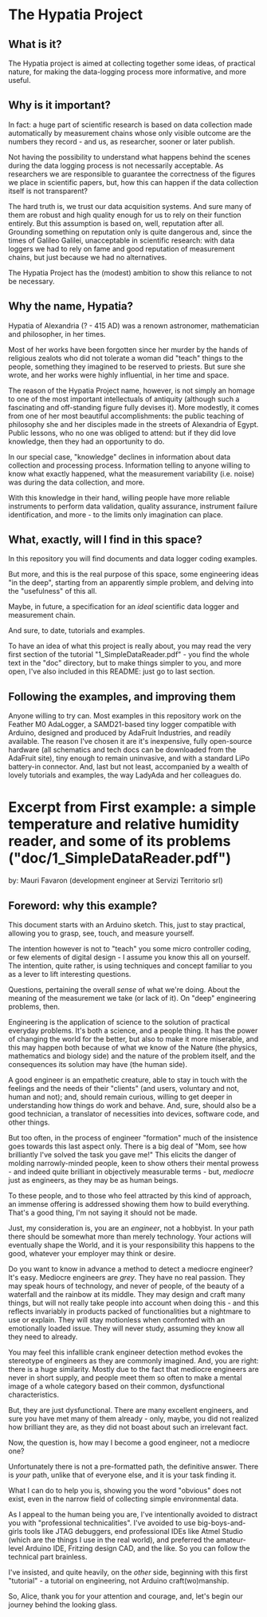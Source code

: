 # The Hypatia Project

## What is it?

The Hypatia project is aimed at collecting together some ideas, of practical nature, for making the data-logging process more informative, and more useful.

## Why is it important?

In fact: a huge part of scientific research is based on data collection made automatically by measurement chains whose only visible outcome are the numbers they record - and us, as researcher, sooner or later publish.

Not having the possibility to understand what happens behind the scenes during the data logging process is not necessarily acceptable. As researchers we are responsible to guarantee the correctness of the figures we place in scientific papers, but, how this can happen if the data collection itself is not transparent?

The hard truth is, we trust our data acquisition systems. And sure many of them are robust and high quality enough for us to rely on their function entirely. But this assumption is based on, well, reputation after all. Grounding something on reputation only is quite dangerous and, since the times of Galileo Galilei, unacceptable in scientific research: with data loggers we had to rely on fame and good reputation of measurement chains, but just because we had no alternatives.

The Hypatia Project has the (modest) ambition to show this reliance to not be necessary.

## Why the name, Hypatia?

Hypatia of Alexandria (? - 415 AD) was a renown astronomer, mathematician and philosopher, in her times.

Most of her works have been forgotten since her murder by the hands of religious zealots who did not tolerate a woman did "teach" things to the people, something they imagined to be reserved to priests. But sure she wrote, and her works were highly influential, in her time and space.

The reason of the Hypatia Project name, however, is not simply an homage to one of the most important intellectuals of antiquity (although such a fascinating and off-standing figure fully devises it). More modestly, it comes from one of her most beautiful accomplishments: the public teaching of philosophy she and her disciples made in the streets of Alexandria of Egypt. Public lessons, who no one was obliged to attend: but if they did love knowledge, then they had an opportunity to do.

In our special case, "knowledge" declines in information about data collection and processing process. Information telling to anyone willing to know what exactly happened, what the measurement variability (i.e. noise) was during the data collection, and more.

With this knowledge in their hand, willing people have more reliable instruments to perform data validation, quality assurance, instrument failure identification, and more - to the limits only imagination can place.

## What, exactly, will I find in this space?

In this repository you will find documents and data logger coding examples.

But more, and this is the real purpose of this space, some engineering ideas "in the deep", starting from an apparently simple problem, and delving into the "usefulness" of this all.

Maybe, in future, a specification for an _ideal_ scientific data logger and measurement chain.

And sure, to date, tutorials and examples.

To have an idea of what this project is really about, you may read the very first section of the tutorial "1_SimpleDataReader.pdf" - you find the whole text in the "doc" directory, but to make things simpler to you, and more open, I've also included in this README: just go to last section.

## Following the examples, and improving them

Anyone willing to try can. Most examples in this repository work on the Feather M0 AdaLogger, a SAMD21-based tiny logger compatible with Arduino, designed and produced by AdaFruit Industries, and readily available. The reason I've chosen it are it's inexpensive, fully open-source hardware (all schematics and tech docs can be downloaded from the AdaFruit site), tiny enough to remain uninvasive, and with a standard LiPo battery-in connector. And, last but not least, accompanied by a wealth of lovely tutorials and examples, the way LadyAda and her colleagues do.

# Excerpt from First example: a simple temperature and relative humidity reader, and some of its problems ("doc/1_SimpleDataReader.pdf")

by: Mauri Favaron (development engineer at Servizi Territorio srl)

## Foreword: why this example?

This document starts with an Arduino sketch. This, just to stay practical, allowing you to grasp, see, touch, and measure yourself.

The intention however is not to "teach" you some micro controller coding, or few elements of digital design - I assume you know this all on yourself. The intention, quite rather, is using techniques and concept familiar to you as a lever to lift interesting questions.

Questions, pertaining the overall _sense_ of what we're doing. About the meaning of the measurement we take (or lack of it). On "deep" engineering problems, then.

Engineering is the application of science to the solution of practical everyday problems. It's both a science, and a people thing. It has the power of changing the world for the better, but also to make it more miserable, and this may happen both because of what we know of the Nature (the physics, mathematics and biology side) and the nature of the problem itself, and the consequences its solution may have (the human side).

A good engineer is an empathetic creature, able to stay in touch with the feelings and the needs of their "clients" (and users, voluntary and not, human and not); and, should remain curious, willing to get deeper in understanding how things do work and behave. And, sure, should also be a good technician, a translator of necessities into devices, software code, and other things.

But too often, in the process of engineer "formation" much of the insistence goes towards this last aspect only. There is a big deal of "Mom, see how brilliantly I've solved the task you gave me!" This elicits the danger of molding narrowly-minded people, keen to show others their mental prowess - and indeed quite brilliant in objectively measurable terms - but, _mediocre_ just as engineers, as they may be as human beings.

To these people, and to those who feel attracted by this kind of approach, an immense offering is addressed showing them how to build everything. That's a good thing, I'm not saying it should not be made.

Just, my consideration is, you are an _engineer_, not a hobbyist. In your path there should be somewhat more than merely technology. Your actions will eventually shape the World, and it is your responsibility this happens to the good, whatever your employer may think or desire.

Do you want to know in advance a method to detect a mediocre engineer? It's easy. Mediocre engineers are _grey_. They have no real passion. They may speak hours of technology, and never of people, of the beauty of a waterfall and the rainbow at its middle. They may design and craft many things, but will not really take people into account when doing this - and this reflects invariably in products packed of functionalities but a nightmare to use or explain. They will stay motionless when confronted with an emotionally loaded issue. They will never study, assuming they know all they need to already.

You may feel this infallible crank engineer detection method evokes the stereotype of engineers as they are commonly imagined. And, you are right: there is a huge similarity. Mostly due to the fact that mediocre engineers are never in short supply, and people meet them so often to make a mental image of a whole category based on their common, dysfunctional characteristics.

But, they are just dysfunctional. There are many excellent engineers, and sure you have met many of them already - only, maybe, you did not realized how brilliant they are, as they did not boast about such an irrelevant fact.

Now, the question is, how may I become a good engineer, not a mediocre one?

Unfortunately there is not a pre-formatted path, the definitive answer. There is _your_ path, unlike that of everyone else, and it is your task finding it.

What I can do to help you is, showing you the word "obvious" does not exist, even in the narrow field of collecting simple environmental data.

As I appeal to the human being you are, I've intentionally avoided to distract you with "professional technicalities". I've avoided to use big-boys-and-girls tools like JTAG debuggers, end professional IDEs like Atmel Studio (which are the things I use in the real world), and preferred the amateur-level Arduino IDE, Fritzing design CAD, and the like. So you can follow the technical part brainless.

I've insisted, and quite heavily, on the _other_ side, beginning with this first "tutorial" - a tutorial on engineering, not Arduino craft(wo)manship.

So, Alice, thank you for your attention and courage, and, let's begin our journey behind the looking glass.
